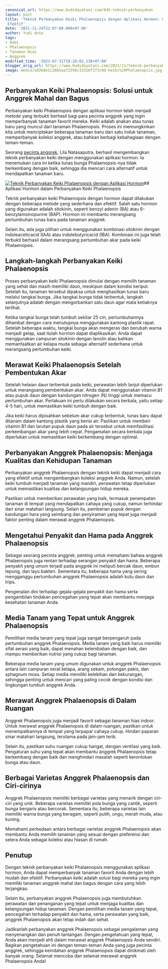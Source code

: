 ```yaml
---
canonical_url: https://www.budidayatani.com/645-teknik-perbanyakan
layout: post
title: 'Teknik Perbanyakan Keiki Phalaenopsis dengan Aplikasi Hormon: Cara Mudah dan
 Efektif'
date: '2021-11-24T22:07:00.000+07:00'
author: Yudi Anto
tags:
- Hobi
- Phalaenopsis
- Tanaman Hias
- Anggrek
modified_time: '2023-07-31T10:28:02.138+07:00'
blogger_orig_url: https://www.budidayatani.com/2021/11/teknik-perbanyakan-keiki-phalaenopsis.html
image: media/ad268e1c28b5aa72596c33316f373c0d-keiki%20Phalaenopsis.jpg
---
```

## Perbanyakan Keiki Phalaenopsis: Solusi untuk Anggrek Mahal dan Bagus

Perbanyakan keiki Phalaenopsis dengan aplikasi hormon telah menjadi metode yang terbukti berhasil bagi para pecinta anggrek yang ingin memperbanyak tanaman favorit mereka. Keiki adalah anakan atau tunas baru yang muncul dari tanaman Phalaenopsis. Proses ini memungkinkan kita untuk menciptakan beberapa tanaman baru dari satu induk tanaman, memperbanyak koleksi anggrek, atau bahkan berbagi kebahagiaan dengan teman-teman.

Seorang [pecinta anggrek](https://www.budidayatani.com/search/label/Anggrek), Lila Natasaputra, berhasil mengembangkan teknik perbanyakan keiki dengan menggunakan aplikasi hormon. Ia menemukan cara ini ketika tunas bunga Phalaenopsis-nya tidak berkembang dengan baik, sehingga dia mencari cara alternatif untuk mendapatkan tanaman baru.

[![Teknik Perbanyakan Keiki Phalaenopsis dengan Aplikasi Hormon](https://blogger.googleusercontent.com/img/b/R29vZ2xl/AVvXsEjJ9EuHyifZeZpLGQ0uGop51fe3IxSOxGfMXkJgwTJbQMTgAjTwZghJzyX6S0cns64OtzSiVvY84A2Cir_ARGlE9d8Z-I4Ab-e--3CanSKft0zzb76NoheB21ipFkqsILszdaDbdHRc-lfE3dXq3hTp27F2ZIk_uHejIl-eW8szRn4-WROPG9CEaJLsbtU6/w640-h360/keiki%20Phalaenopsis.jpg)](https://blogger.googleusercontent.com/img/b/R29vZ2xl/AVvXsEjJ9EuHyifZeZpLGQ0uGop51fe3IxSOxGfMXkJgwTJbQMTgAjTwZghJzyX6S0cns64OtzSiVvY84A2Cir_ARGlE9d8Z-I4Ab-e--3CanSKft0zzb76NoheB21ipFkqsILszdaDbdHRc-lfE3dXq3hTp27F2ZIk_uHejIl-eW8szRn4-WROPG9CEaJLsbtU6/s2133/keiki%20Phalaenopsis.jpg)## Aplikasi Hormon dalam Perbanyakan Keiki Phalaenopsis

Teknik perbanyakan keiki Phalaenopsis dengan hormon dapat dilakukan dengan beberapa metode yang sederhana dan efektif. Salah satu hormon yang digunakan adalah sitokinin, seperti benzyl adenin (BA) atau 6-benzylamoinopurine (BAP). Hormon ini membantu merangsang pertumbuhan tunas baru pada tanaman anggrek.

Selain itu, ada juga pilihan untuk menggunakan kombinasi sitokinin dengan indoleaceticacid (IAA) atau indolebutyricacid (IBA). Kombinasi ini juga telah terbukti berhasil dalam merangsang pertumbuhan akar pada keiki Phalaenopsis.

## Langkah-langkah Perbanyakan Keiki Phalaenopsis

Proses perbanyakan keiki Phalaenopsis dimulai dengan memilih tanaman yang sehat dan masih memiliki daun, meskipun dalam kondisi keriput. Setelah itu, tanaman tersebut dipaksa untuk menghasilkan tunas baru melalui tangkai bunga. Jika tangkai bunga tidak terbentuk, langkah selanjutnya adalah dengan mengorbankan satu daun agar mata ketiaknya terlihat.

Ketika tangkai bunga telah tumbuh sekitar 25 cm, pertumbuhannya dihambat dengan cara menutupnya menggunakan kantong plastik rapat. Setelah beberapa waktu, tangkai bunga akan mengeras dan berubah warna menjadi gelap, saat itulah hormon dapat diaplikasikan. Anda dapat menggunakan campuran sitokinin dengan lanolin atau bahkan memanfaatkan air kelapa muda sebagai alternatif sederhana untuk merangsang pertumbuhan keiki.

## Merawat Keiki Phalaenopsis Setelah Pembentukan Akar

Setelah helaian daun terbentuk pada keiki, perawatan lebih lanjut diperlukan untuk merangsang pembentukan akar. Anda dapat menggunakan vitamin B1 atau pupuk daun dengan kandungan nitrogen (N) tinggi untuk memacu pertumbuhan akar. Perlakuan ini perlu dilakukan secara berkala, yaitu setiap 4-5 hari, untuk memastikan keiki tumbuh dengan baik.

Jika keiki harus dipisahkan sebelum akar cukup terbentuk, tunas baru dapat ditanam dalam kantong plastik yang berisi air. Pastikan untuk memberi vitamin B1 dan larutan pupuk daun pada air tersebut untuk memfasilitasi perkembangan akar yang lebih cepat. Pengamatan secara berkala juga diperlukan untuk memastikan keiki berkembang dengan optimal.

## Perbanyakan Anggrek Phalaenopsis: Menjaga Kualitas dan Kehidupan Tanaman

Perbanyakan anggrek Phalaenopsis dengan teknik keiki dapat menjadi cara yang efektif untuk mengembangkan koleksi anggrek Anda. Namun, setelah keiki tumbuh menjadi tanaman yang mandiri, perawatan tetap diperlukan untuk memastikan kualitas dan kelangsungan hidup mereka.

Pastikan untuk memberikan perawatan yang baik, termasuk penempatan tanaman di tempat yang mendapatkan cahaya yang cukup, namun terhindar dari sinar matahari langsung. Selain itu, pemberian pupuk dengan kandungan hara yang seimbang dan penyiraman yang tepat juga menjadi faktor penting dalam merawat anggrek Phalaenopsis.

## Mengetahui Penyakit dan Hama pada Anggrek Phalaenopsis

Sebagai seorang pecinta anggrek, penting untuk memahami bahwa anggrek Phalaenopsis juga rentan terhadap serangan penyakit dan hama. Beberapa penyakit yang umum terjadi pada anggrek ini meliputi bercak daun, embun tepung, dan layu bakteri. Sementara itu, beberapa hama yang sering mengganggu pertumbuhan anggrek Phalaenopsis adalah kutu daun dan trips.

Pengenalan dini terhadap gejala-gejala penyakit dan hama serta pengambilan tindakan pencegahan yang tepat akan membantu menjaga kesehatan tanaman Anda.

## Media Tanam yang Tepat untuk Anggrek Phalaenopsis

Pemilihan media tanam yang tepat juga sangat berpengaruh pada pertumbuhan anggrek Phalaenopsis. Media tanam yang baik harus memiliki sifat aerasi yang baik, dapat menahan kelembaban dengan baik, dan mampu memberikan nutrisi yang cukup bagi tanaman.

Beberapa media tanam yang umum digunakan untuk anggrek Phalaenopsis antara lain campuran serat kelapa, arang sekam, potongan pakis, dan sphagnum moss. Setiap media memiliki kelebihan dan kekurangan, sehingga penting untuk mencari yang paling cocok dengan kondisi dan lingkungan tumbuh anggrek Anda.

## Merawat Anggrek Phalaenopsis di Dalam Ruangan

Anggrek Phalaenopsis juga menjadi favorit sebagai tanaman hias indoor. Untuk merawat anggrek Phalaenopsis di dalam ruangan, pastikan untuk menempatkannya di tempat yang terpapar cahaya cukup. Hindari paparan sinar matahari langsung, terutama pada jam-jam terik.

Selain itu, pastikan suhu ruangan cukup hangat, dengan ventilasi yang baik. Pengaturan suhu yang tepat akan membantu anggrek Phalaenopsis tetap berkembang dengan baik dan menghindari masalah seperti kerontokan bunga atau daun.

## Berbagai Varietas Anggrek Phalaenopsis dan Ciri-cirinya

Anggrek Phalaenopsis memiliki berbagai varietas yang menarik dengan ciri-ciri yang unik. Beberapa varietas memiliki pola bunga yang cantik, seperti bunga bergaris atau bercorak. Sementara itu, beberapa varietas lain memiliki warna bunga yang beragam, seperti putih, ungu, merah muda, atau kuning.

Memahami perbedaan antara berbagai varietas anggrek Phalaenopsis akan membantu Anda memilih tanaman yang sesuai dengan preferensi dan selera Anda sebagai koleksi atau hiasan di rumah.

## Penutup

Dengan teknik perbanyakan keiki Phalaenopsis menggunakan aplikasi hormon, Anda dapat memperbanyak tanaman favorit Anda dengan lebih mudah dan efektif. Perbanyakan keiki adalah solusi bagi mereka yang ingin memiliki tanaman anggrek mahal dan bagus dengan cara yang lebih terjangkau.

Selain itu, perbanyakan anggrek Phalaenopsis juga membutuhkan perawatan dan penanganan yang tepat untuk menjaga kualitas dan kelangsungan hidup tanaman. Dengan pemilihan media tanam yang tepat, pencegahan terhadap penyakit dan hama, serta perawatan yang baik, anggrek Phalaenopsis akan tetap indah dan sehat.

Jadikanlah perbanyakan anggrek Phalaenopsis sebagai pengalaman yang menyenangkan dan penuh tantangan. Dengan pengetahuan yang tepat, Anda akan menjadi ahli dalam merawat anggrek Phalaenopsis Anda sendiri. Bagikan pengetahuan ini dengan teman-teman Anda yang juga pecinta anggrek, sehingga keindahan anggrek Phalaenopsis dapat dinikmati oleh banyak orang. Selamat mencoba dan selamat merawat anggrek Phalaenopsis Anda!

